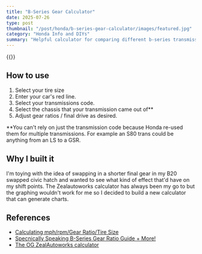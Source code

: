 ```yaml
---
title: "B-Series Gear Calculator"
date: 2025-07-26
type: post
thumbnail: "/post/honda/b-series-gear-calculator/images/featured.jpg"
category: "Honda Info and DIYs"
summary: "Helpful calculator for comparing different b-series transmissions. Allows for custom gear ratios, and tire sizes."
---
```


{{<b-series-gear-calculator >}}

## How to use

1. Select your tire size
2. Enter your car's red line.
3. Select your transmissions code.
4. Select the chassis that your transmission came out of\*\*
5. Adjust gear ratios / final drive as desired.

\*\*You can't rely on just the transmission code because Honda re-used them for multiple transmissions. For example an S80 trans could be anything from an LS to a GSR.

## Why I built it

I'm toying with the idea of swapping in a shorter final gear in my B20 swapped civic hatch and wanted to see what kind of effect that'd have on my shift points. The Zealautoworks calculator has always been my go to but the graphing wouldn't work for me so I decided to build a new calculator that can generate charts.

## References

- [Calculating mph/rpm/Gear Ratio/Tire Size](https://www.rcnmag.com/tech/calculating-mph-rpm-gear-ratio-tire-size)
- [Specnically Speaking B-Series Gear Ratio Guide + More!](https://www.ff-squad.com/tech/temp/Bgears.htm)
- [The OG ZealAutoworks calculator](https://zealautowerks.com/transcalc.php)
